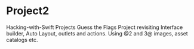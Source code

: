 # Project2
Hacking-with-Swift Projects
Guess the Flags Project revisiting Interface builder, Auto Layout, outlets and actions. Using @2 and 3@ images, asset catalogs etc.
